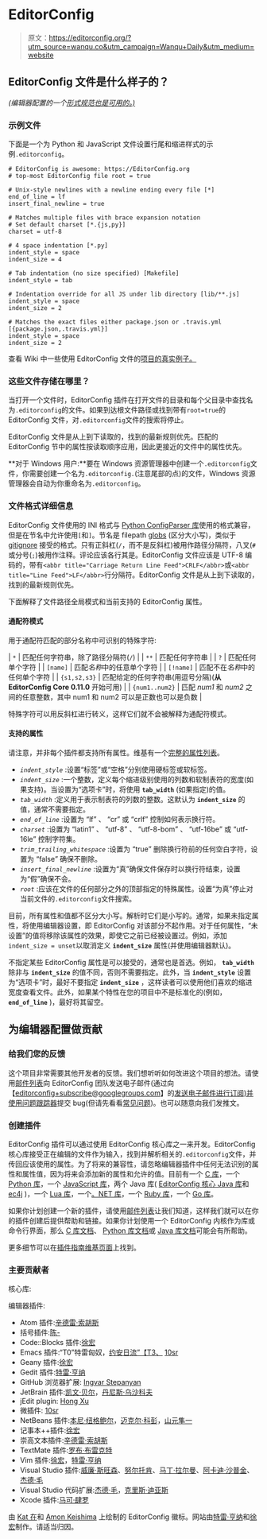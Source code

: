 # EditorConfig

> 原文：<https://editorconfig.org/?utm_source=wanqu.co&utm_campaign=Wanqu+Daily&utm_medium=website>



## EditorConfig 文件是什么样子的？

*(编辑器配置的一个[形式规范也是可用的。)](https://editorconfig-specification.readthedocs.io/)*



### 示例文件

下面是一个为 Python 和 JavaScript 文件设置行尾和缩进样式的示例`.editorconfig`。



```
# EditorConfig is awesome: https://EditorConfig.org 
# top-most EditorConfig file root = true

# Unix-style newlines with a newline ending every file [*]
end_of_line = lf
insert_final_newline = true

# Matches multiple files with brace expansion notation
# Set default charset [*.{js,py}]
charset = utf-8

# 4 space indentation [*.py]
indent_style = space
indent_size = 4

# Tab indentation (no size specified) [Makefile]
indent_style = tab

# Indentation override for all JS under lib directory [lib/**.js]
indent_style = space
indent_size = 2

# Matches the exact files either package.json or .travis.yml [{package.json,.travis.yml}]
indent_style = space
indent_size = 2
```



查看 Wiki 中一些使用 EditorConfig 文件的[项目的真实例子。](https://github.com/editorconfig/editorconfig/wiki/Projects-Using-EditorConfig)





### 这些文件存储在哪里？

当打开一个文件时，EditorConfig 插件在打开文件的目录和每个父目录中查找名为`.editorconfig`的文件。如果到达根文件路径或找到带有`root=true`的 EditorConfig 文件，对`.editorconfig`文件的搜索将停止。

EditorConfig 文件是从上到下读取的，找到的最新规则优先。匹配的 EditorConfig 节中的属性按读取顺序应用，因此更接近的文件中的属性优先。

**对于 Windows 用户:**要在 Windows 资源管理器中创建一个`.editorconfig`文件，你需要创建一个名为`.editorconfig.`(注意尾部的点)的文件，Windows 资源管理器会自动为你重命名为`.editorconfig`。





### 文件格式详细信息

EditorConfig 文件使用的 INI 格式与 [Python ConfigParser 库](https://docs.python.org/2/library/configparser.html)使用的格式兼容，但是在节名中允许使用`[`和`]`。节名是 filepath [globs](https://en.wikipedia.org/wiki/Glob_(programming)) (区分大小写)，类似于 [gitignore](https://git-scm.com/docs/gitignore#_pattern_format) 接受的格式。只有正斜杠(`/`，而不是反斜杠)被用作路径分隔符，八叉(`#`或分号(`;`)被用作注释。评论应该各行其是。EditorConfig 文件应该是 UTF-8 编码的，带有`<abbr title="Carriage Return Line Feed">CRLF</abbr>`或`<abbr title="Line Feed">LF</abbr>`行分隔符。EditorConfig 文件是从上到下读取的，找到的最新规则优先。

下面解释了文件路径全局模式和当前支持的 EditorConfig 属性。





#### 通配符模式

用于通配符匹配的部分名称中可识别的特殊字符:

| `*` | 匹配任何字符串，除了路径分隔符(`/`) |
| `**` | 匹配任何字符串 |
| `?` | 匹配任何单个字符 |
| `[name]` | 匹配*名称*中的任意单个字符 |
| `[!name]` | 匹配不在*名称*中的任何单个字符 |
| `{s1,s2,s3}` | 匹配给定的任何字符串(用逗号分隔)(**从 EditorConfig Core 0.11.0** 开始可用) |
| `{num1..num2}` | 匹配 *num1* 和 *num2* 之间的任意整数，其中 num1 和 num2 可以是正数也可以是负数 |

特殊字符可以用反斜杠进行转义，这样它们就不会被解释为通配符模式。





#### 支持的属性

请注意，并非每个插件都支持所有属性。维基有一个[完整的属性列表](https://github.com/editorconfig/editorconfig/wiki/EditorConfig-Properties)。

*   <dfn>`indent_style`</dfn> :设置<q>标签</q>或<q>空格</q>分别使用硬标签或软标签。
*   <dfn>`indent_size`</dfn> :一个整数，定义每个缩进级别使用的列数和软制表符的宽度(如果支持)。当设置为<q>选项卡</q>时，将使用 **`tab_width`** (如果指定)的值。
*   <dfn>`tab_width`</dfn> :定义用于表示制表符的列数的整数。这默认为 **`indent_size`** 的值，通常不需要指定。
*   <dfn>`end_of_line`</dfn> :设置为 <q>lf</q> 、 <q>cr</q> 或 <q>crlf</q> 控制如何表示换行符。
*   <dfn>`charset`</dfn> :设置为 <q>latin1</q> 、 <q>utf-8</q> 、 <q>utf-8-bom</q> 、 <q>utf-16be</q> 或 <q>utf-16le</q> 控制字符集。
*   <dfn>`trim_trailing_whitespace`</dfn> :设置为 <q>true</q> 删除换行符前的任何空白字符，设置为 <q>false</q> 确保不删除。
*   <dfn>`insert_final_newline`</dfn> :设置为<q>真</q>确保文件保存时以换行符结束，设置为<q>假</q>确保不会。
*   <dfn>`root`</dfn> :应该在文件的任何部分之外的顶部指定的特殊属性。设置<q>为真</q>停止对当前文件的`.editorconfig`文件搜索。

目前，所有属性和值都不区分大小写。解析时它们是小写的。通常，如果未指定属性，将使用编辑器设置，即 EditorConfig 对该部分不起作用。对于任何属性，<q>未设置</q>的值将移除该属性的效果，即使它之前已经被设置过。例如，添加`indent_size = unset`以取消定义 **`indent_size`** 属性(并使用编辑器默认)。

不指定某些 EditorConfig 属性是可以接受的，通常也是首选。例如， **`tab_width`** 除非与 **`indent_size`** 的值不同，否则不需要指定。此外，当 **`indent_style`** 设置为<q>选项卡</q>时，最好不要指定 **`indent_size`** ，这样读者可以使用他们喜欢的缩进宽度查看文件。此外，如果某个特性在您的项目中不是标准化的(例如， **`end_of_line`** )，最好将其留空。







## 为编辑器配置做贡献



### 给我们您的反馈

这个项目非常需要其他开发者的反馈。我们想听听如何改进这个项目的想法。请使用[邮件列表](http://groups.google.com/group/editorconfig)向 EditorConfig 团队发送电子邮件(通过向【editorconfig+subscribe@googlegroups.com】的[发送电子邮件进行订阅)并使用](mailto:editorconfig+subscribe@googlegroups.com)[问题跟踪器](https://github.com/editorconfig/editorconfig/issues)提交 bug(但请先看看[常见问题](https://github.com/editorconfig/editorconfig/wiki/FAQ))。也可以随意向我们发推文。





### 创建插件

EditorConfig 插件可以通过使用 EditorConfig 核心库之一来开发。EditorConfig 核心库接受正在编辑的文件作为输入，找到并解析相关的`.editorconfig`文件，并传回应该使用的属性。为了将来的兼容性，请忽略编辑器插件中任何无法识别的属性和属性值，因为将来会添加新的属性和允许的值。目前有一个 [C 库](https://github.com/editorconfig/editorconfig-core-c#readme)，一个 [Python 库](https://github.com/editorconfig/editorconfig-core-py#readme)，一个 [JavaScript 库](https://github.com/editorconfig/editorconfig-core-js#readme)，两个 Java 库( [EditorConfig 核心 Java 库](https://github.com/editorconfig/editorconfig-core-java#readme)和 [ec4j](https://github.com/ec4j/ec4j#readme) )，一个 [Lua 库](https://github.com/editorconfig/editorconfig-core-lua#readme)，一个[。NET 库](https://github.com/editorconfig/editorconfig-core-net#readme)，一个 [Ruby 库](https://github.com/editorconfig/editorconfig-core-ruby)，一个 [Go 库](https://github.com/editorconfig/editorconfig-core-go)。

如果你计划创建一个新的插件，请使用[邮件列表](https://groups.google.com/group/editorconfig)让我们知道，这样我们就可以在你的插件创建后提供帮助和链接。如果你计划使用一个 EditorConfig 内核作为库或命令行界面，那么 [C 库文档](http://docs.editorconfig.org)、 [Python 库文档](http://pydocs.editorconfig.org)或 [Java 库文档](http://javadocs.editorconfig.org)可能会有所帮助。

更多细节可以在[插件指南维基页面](https://github.com/editorconfig/editorconfig/wiki/Plugin-How-To)上找到。





### 主要贡献者

核心库:

编辑器插件:

*   Atom 插件:[辛德雷·索胡斯](http://sindresorhus.com)
*   括号插件:[陈-](http://kidwm.net/)
*   Code::Blocks 插件:[徐宏](http://www.topbug.net)
*   Emacs 插件:“T0”特雷匈奴，[约安日流”【T3、](http://ecmanaut.blogspot.com) [10sr](https://github.com/10sr)
*   Geany 插件:[徐宏](http://www.topbug.net)
*   Gedit 插件:[特雷·亨纳](http://treyhunner.com)
*   GitHub 浏览器扩展: [Ingvar Stepanyan](http://rreverser.com)
*   JetBrain 插件:[凯文·贝尔](https://github.com/bellkev/)，[丹尼斯·乌沙科夫](https://github.com/denofevil)
*   jEdit plugin: [Hong Xu](http://www.topbug.net)
*   微插件: [10sr](https://github.com/10sr)
*   NetBeans 插件:[本尼·纽格鲍尔](http://www.bennyn.de/)，[迈克尔·科彭](http://beanbelt.blogspot.de/)，[山元隼一](http://junichi11.com/)
*   记事本++插件:[徐宏](http://www.topbug.net)
*   崇高文本插件:[辛德雷·索胡斯](http://sindresorhus.com)
*   TextMate 插件:[罗布·布雷克特](http://robbrackett.com)
*   Vim 插件:[徐宏](http://www.topbug.net)，[特雷·亨纳](http://treyhunner.com)
*   Visual Studio 插件:[威廉·斯旺森](http://www.swansontec.com)、[努尔托肯](https://github.com/nulltoken)、[马丁·拉尔曼](http://localghost.io/)、[阿卡迪·沙普金](http://kinddragon.blogspot.com)、[杰德·毛](http://github.com/jedmao)
*   Visual Studio 代码扩展:[杰德·毛](https://github.com/jedmao)，[克里斯·迪亚斯](https://github.com/chrisdias)
*   Xcode 插件:[马可·肆罗](http://marcosero.com/)

由 [Kat 在](http://squirrelmuffins.com)和 [Amon Keishima](https://pittankopta.net/) 上绘制的 EditorConfig 徽标。网站由[特雷·亨纳](http://treyhunner.com)和[徐宏](http://www.topbug.net)制作。请适当归因。



